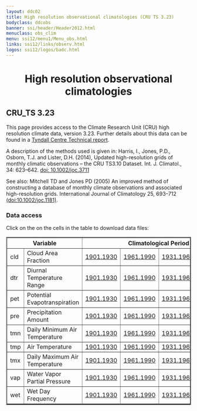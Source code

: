 ```yaml
---
layout: ddc02
title: High resolution observational climatologies (CRU TS 3.23)
bodyclass: ddcobs
banner: ssi/header/Header2012.html
menuclass: obs_clim
menu: ssi12/menu1/Menu_obs.html
links: ssi12/links/observ.html
logos: ssi12/logos/badc.html
---
```

 <div id="pagetitle">
 <h1 align="center">High resolution observational climatologies</h1>
 </div>
 <!-- End of Page Title Block -->
 
 <p></p>
 
 <h2>CRU_TS 3.23</h2>
 
 <p>
 This page provides access to the Climate Research Unit (CRU) high resolution climate data, version 3.23.
 Further details about this data can be found in a
 <a href="/docs/tyndall_working_papers_wp55.pdf">Tyndall Centre Technical report</a>.
 </p>
 
 <p>A description of the methods used is given in:
Harris, I., Jones, P.D., Osborn, T.J. and Lister, D.H. (2014), Updated
high-resolution grids of monthly climatic observations &ndash; the CRU TS3.10
Dataset. Int. J. Climatol., 34: 623&ndash;642. <a href="http://dx.doi.org/10.1002/joc.3711">doi: 10.1002/joc.3711</a></p>

<p>See also:
 Mitchell TD and Jones PD (2005) An improved method of constructing a database of monthly climate observations and associated high-resolution grids. International Journal of Climatology 25, 693&ndash;712
 <a href="http://dx.doi.org/10.1002/joc.1181">(doi:10.1002/joc.1181)</a>.</p>
 
 <h3>Data access</h3>
 
<p>Click on the on the cells in the table to download data files:</p>
 
 <center>
<table class="form" border="2">
<tr><th colspan="2">Variable</th><th colspan="4">Climatological Period</th></tr>
<tr><td>cld</td><td>Cloud Area Fraction</td><td><a href="/cgi-bin/downl/cru_ts_3.23_clim/cru_ts3.23.1901.1930.cld.clim.nc">1901.1930</a></td><td><a href="/cgi-bin/downl/cru_ts_3.23_clim/cru_ts3.23.1961.1990.cld.clim.nc">1961.1990</a></td><td><a href="/cgi-bin/downl/cru_ts_3.23_clim/cru_ts3.23.1931.1960.cld.clim.nc">1931.1960</a></td><td><a href="/cgi-bin/downl/cru_ts_3.23_clim/cru_ts3.23.1984.2013.cld.clim.nc">1984.2013</a></td></tr>
<tr><td>dtr</td><td>Diurnal Temperature Range</td><td><a href="/cgi-bin/downl/cru_ts_3.23_clim/cru_ts3.23.1901.1930.dtr.clim.nc">1901.1930</a></td><td><a href="/cgi-bin/downl/cru_ts_3.23_clim/cru_ts3.23.1961.1990.dtr.clim.nc">1961.1990</a></td><td><a href="/cgi-bin/downl/cru_ts_3.23_clim/cru_ts3.23.1931.1960.dtr.clim.nc">1931.1960</a></td><td><a href="/cgi-bin/downl/cru_ts_3.23_clim/cru_ts3.23.1984.2013.dtr.clim.nc">1984.2013</a></td></tr>
<tr><td>pet</td><td>Potential Evapotranspiration</td><td><a href="/cgi-bin/downl/cru_ts_3.23_clim/cru_ts3.23.1901.1930.pet.clim.nc">1901.1930</a></td><td><a href="/cgi-bin/downl/cru_ts_3.23_clim/cru_ts3.23.1961.1990.pet.clim.nc">1961.1990</a></td><td><a href="/cgi-bin/downl/cru_ts_3.23_clim/cru_ts3.23.1931.1960.pet.clim.nc">1931.1960</a></td><td><a href="/cgi-bin/downl/cru_ts_3.23_clim/cru_ts3.23.1984.2013.pet.clim.nc">1984.2013</a></td></tr>
<tr><td>pre</td><td>Precipitation Amount</td><td><a href="/cgi-bin/downl/cru_ts_3.23_clim/cru_ts3.23.1901.1930.pre.clim.nc">1901.1930</a></td><td><a href="/cgi-bin/downl/cru_ts_3.23_clim/cru_ts3.23.1961.1990.pre.clim.nc">1961.1990</a></td><td><a href="/cgi-bin/downl/cru_ts_3.23_clim/cru_ts3.23.1931.1960.pre.clim.nc">1931.1960</a></td><td><a href="/cgi-bin/downl/cru_ts_3.23_clim/cru_ts3.23.1984.2013.pre.clim.nc">1984.2013</a></td></tr>
<tr><td>tmn</td><td>Daily Minimum Air Temperature</td><td><a href="/cgi-bin/downl/cru_ts_3.23_clim/cru_ts3.23.1901.1930.tmn.clim.nc">1901.1930</a></td><td><a href="/cgi-bin/downl/cru_ts_3.23_clim/cru_ts3.23.1961.1990.tmn.clim.nc">1961.1990</a></td><td><a href="/cgi-bin/downl/cru_ts_3.23_clim/cru_ts3.23.1931.1960.tmn.clim.nc">1931.1960</a></td><td><a href="/cgi-bin/downl/cru_ts_3.23_clim/cru_ts3.23.1984.2013.tmn.clim.nc">1984.2013</a></td></tr>
<tr><td>tmp</td><td>Air Temperature</td><td><a href="/cgi-bin/downl/cru_ts_3.23_clim/cru_ts3.23.1901.1930.tmp.clim.nc">1901.1930</a></td><td><a href="/cgi-bin/downl/cru_ts_3.23_clim/cru_ts3.23.1961.1990.tmp.clim.nc">1961.1990</a></td><td><a href="/cgi-bin/downl/cru_ts_3.23_clim/cru_ts3.23.1931.1960.tmp.clim.nc">1931.1960</a></td><td><a href="/cgi-bin/downl/cru_ts_3.23_clim/cru_ts3.23.1984.2013.tmp.clim.nc">1984.2013</a></td></tr>
<tr><td>tmx</td><td>Daily Maximum Air Temperature</td><td><a href="/cgi-bin/downl/cru_ts_3.23_clim/cru_ts3.23.1901.1930.tmx.clim.nc">1901.1930</a></td><td><a href="/cgi-bin/downl/cru_ts_3.23_clim/cru_ts3.23.1961.1990.tmx.clim.nc">1961.1990</a></td><td><a href="/cgi-bin/downl/cru_ts_3.23_clim/cru_ts3.23.1931.1960.tmx.clim.nc">1931.1960</a></td><td><a href="/cgi-bin/downl/cru_ts_3.23_clim/cru_ts3.23.1984.2013.tmx.clim.nc">1984.2013</a></td></tr>
<tr><td>vap</td><td>Water Vapor Partial Pressure</td><td><a href="/cgi-bin/downl/cru_ts_3.23_clim/cru_ts3.23.1901.1930.vap.clim.nc">1901.1930</a></td><td><a href="/cgi-bin/downl/cru_ts_3.23_clim/cru_ts3.23.1961.1990.vap.clim.nc">1961.1990</a></td><td><a href="/cgi-bin/downl/cru_ts_3.23_clim/cru_ts3.23.1931.1960.vap.clim.nc">1931.1960</a></td><td><a href="/cgi-bin/downl/cru_ts_3.23_clim/cru_ts3.23.1984.2013.vap.clim.nc">1984.2013</a></td></tr>
<tr><td>wet</td><td>Wet Day Frequency</td><td><a href="/cgi-bin/downl/cru_ts_3.23_clim/cru_ts3.23.1901.1930.wet.clim.nc">1901.1930</a></td><td><a href="/cgi-bin/downl/cru_ts_3.23_clim/cru_ts3.23.1961.1990.wet.clim.nc">1961.1990</a></td><td><a href="/cgi-bin/downl/cru_ts_3.23_clim/cru_ts3.23.1931.1960.wet.clim.nc">1931.1960</a></td><td><a href="/cgi-bin/downl/cru_ts_3.23_clim/cru_ts3.23.1984.2013.wet.clim.nc">1984.2013</a></td></tr>
</table>
 </center>
 
 <p>&nbsp;</p>
 
 <!-- end of center column -->
